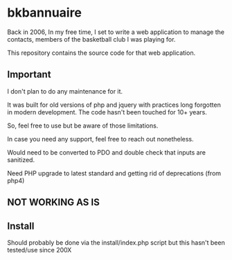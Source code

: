 # bkbannuaire

Back in 2006, In my free time, I set to write a web application to manage the contacts, members of the basketball club I was playing for.

This repository contains the source code for that web application.

## Important

I don't plan to do any maintenance for it. 

It was built for old versions of php and jquery with practices long forgotten in modern development.
The code hasn't been touched for 10+ years.

So, feel free to use but be aware of those limitations.

In case you need any support, feel free to reach out nonetheless.

Would need to be converted to PDO and double check that inputs are sanitized.

Need PHP upgrade to latest standard and getting rid of deprecations (from php4)

## NOT WORKING AS IS ##

## Install

Should probably be done via the install/index.php script but this hasn't been tested/use since 200X


